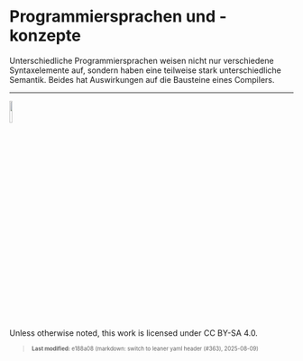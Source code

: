 # Programmiersprachen und -konzepte

Unterschiedliche Programmiersprachen weisen nicht nur verschiedene
Syntaxelemente auf, sondern haben eine teilweise stark unterschiedliche
Semantik. Beides hat Auswirkungen auf die Bausteine eines Compilers.

------------------------------------------------------------------------

<img src="https://licensebuttons.net/l/by-sa/4.0/88x31.png" width="10%">

Unless otherwise noted, this work is licensed under CC BY-SA 4.0.

<blockquote><p><sup><sub><strong>Last modified:</strong> e188a08 (markdown: switch to leaner yaml header (#363), 2025-08-09)<br></sub></sup></p></blockquote>
